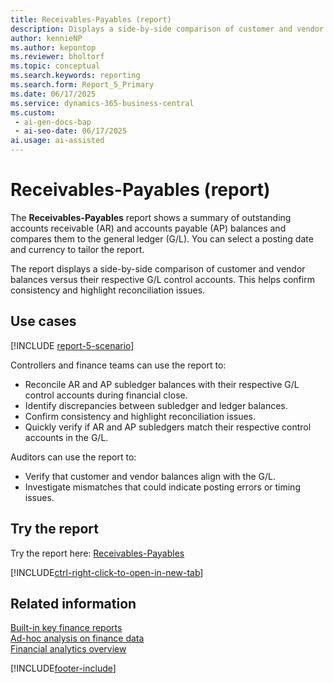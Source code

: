 ```yaml
---
title: Receivables-Payables (report)
description: Displays a side-by-side comparison of customer and vendor balances versus G/L control accounts to confirm consistency and highlight reconciliation issues.
author: kennieNP
ms.author: kepontop
ms.reviewer: bholtorf
ms.topic: conceptual
ms.search.keywords: reporting
ms.search.form: Report_5_Primary
ms.date: 06/17/2025
ms.service: dynamics-365-business-central
ms.custom:
 - ai-gen-docs-bap
 - ai-seo-date: 06/17/2025
ai.usage: ai-assisted
---
```


# Receivables-Payables (report)

The **Receivables-Payables** report shows a summary of outstanding accounts receivable (AR) and accounts payable (AP) balances and compares them to the general ledger (G/L). You can select a posting date and currency to tailor the report.

The report displays a side-by-side comparison of customer and vendor balances versus their respective G/L control accounts. This helps confirm consistency and highlight reconciliation issues.

## Use cases

[!INCLUDE [report-5-scenario](../includes/report-5-scenario-include.md)]

Controllers and finance teams can use the report to:

* Reconcile AR and AP subledger balances with their respective G/L control accounts during financial close.
* Identify discrepancies between subledger and ledger balances.
* Confirm consistency and highlight reconciliation issues.
* Quickly verify if AR and AP subledgers match their respective control accounts in the G/L.

Auditors can use the report to:

* Verify that customer and vendor balances align with the G/L.
* Investigate mismatches that could indicate posting errors or timing issues.


## Try the report

Try the report here: [Receivables-Payables](https://businesscentral.dynamics.com?report=5)

[!INCLUDE[ctrl-right-click-to-open-in-new-tab](../includes/ctrl-right-click-to-open-in-new-tab.md)]


## Related information

[Built-in key finance reports](../finance-reports.md)  
[Ad-hoc analysis on finance data](../ad-hoc-analysis-finance.md)  
[Financial analytics overview](../bi.md)  

[!INCLUDE[footer-include](../includes/footer-banner.md)]